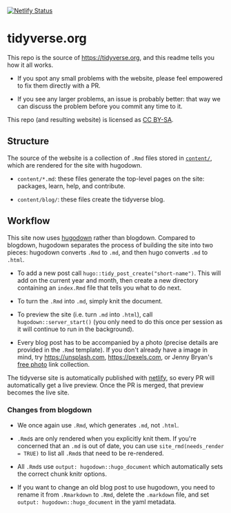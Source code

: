 [![Netlify Status](https://api.netlify.com/api/v1/badges/90b72bec-4010-40b3-bce3-2d84c3fd417f/deploy-status)](https://app.netlify.com/sites/tidyverse-org/deploys)

# tidyverse.org

This repo is the source of <https://tidyverse.org>, and this readme tells you 
how it all works. 

* If you spot any small problems with the website, please feel empowered to fix 
  them directly with a PR. 
  
* If you see any larger problems, an issue is probably better: that way we can 
  discuss the problem before you commit any time to it.

This repo (and resulting website) is licensed as [CC BY-SA](LICENSE.md).

## Structure

The source of the website is a collection of `.Rmd` files stored in 
[`content/`](content/), which are rendered for the site with hugodown. 

* `content/*.md`: these files generate the top-level pages on the site:
  packages, learn, help, and contribute. 
  
* `content/blog/`: these files create the tidyverse blog.

## Workflow

This site now uses [hugodown](http://github.com/r-lib/hugodown/issues) rather than blogdown. Compared to blogdown, hugodown separates the process of building the site into two pieces: hugodown converts `.Rmd` to `.md`, and then hugo converts `.md` to `.html`.

* To add a new post call `hugo::tidy_post_create("short-name")`. This will
  add on the current year and month, then create a new directory containing 
  an `index.Rmd` file that tells you what to do next.

* To turn the `.Rmd` into `.md`, simply knit the document.

* To preview the site (i.e. turn `.md` into `.html`), call 
  `hugodown::server_start()` (you only need to do this once per session as it
  will continue to run in the background).

* Every blog post has to be accompanied by a photo (precise details are 
  provided in the `.Rmd` template). If you don't already have a image in 
  mind, try <https://unsplash.com>, <https://pexels.com>, or Jenny Bryan's 
  [free photo](https://github.com/jennybc/free-photos) link collection. 
  
The tidyverse site is automatically published with [netlify](http://netlify.com/), so every PR will automatically get a live preview. Once the PR is merged, that preview becomes the live site.

### Changes from blogdown

* We once again use `.Rmd`, which generates `.md`, not `.html`.

* `.Rmd`s are only rendered when you explicitly knit them. If you're concerned
  that an `.md` is out of date, you can use `site_rmd(needs_render = TRUE)` to
  list all `.Rmd`s that need to be re-rendered.

* All `.Rmd`s use `output: hugodown::hugo_document` which automatically sets
  the correct chunk knitr options.

* If you want to change an old blog post to use hugodown, you need to rename
  it from `.Rmarkdown` to `.Rmd`, delete the `.markdown` file, and set
  `output: hugodown::hugo_document` in the yaml metadata.

